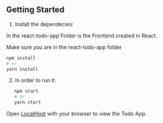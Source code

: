 ## Getting Started

1. Install the dependecies:

In the react-todo-app Folder is the Frontend created in React.

Make sure you are in the react-todo-app folder

```bash
npm install
# or
yarn install
```

2. In order to run it:

```bash
   npm start
   # or
   yarn start
```

Open [LocalHost](http://localhost:3000) with your browser to view the Todo App.
